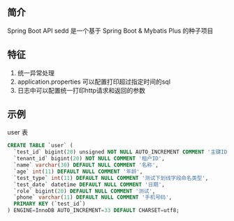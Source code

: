
## 简介

Spring Boot API sedd 是一个基于 Spring Boot & Mybatis Plus 的种子项目

## 特征

1. 统一异常处理
2. application.properties 可以配置打印超过指定时间的sql
3. 日志中可以配置统一打印http请求和返回的参数


## 示例

user 表
```sql
CREATE TABLE `user` (
  `test_id` bigint(20) unsigned NOT NULL AUTO_INCREMENT COMMENT '主键ID',
  `tenant_id` bigint(20) NOT NULL COMMENT '租户ID',
  `name` varchar(30) DEFAULT NULL COMMENT '名称',
  `age` int(11) DEFAULT NULL COMMENT '年龄',
  `test_type` int(11) DEFAULT NULL COMMENT '测试下划线字段命名类型',
  `test_date` datetime DEFAULT NULL COMMENT '日期',
  `role` bigint(20) DEFAULT NULL COMMENT '测试',
  `phone` varchar(11) DEFAULT NULL COMMENT '手机号码',
  PRIMARY KEY (`test_id`)
) ENGINE=InnoDB AUTO_INCREMENT=33 DEFAULT CHARSET=utf8;
```